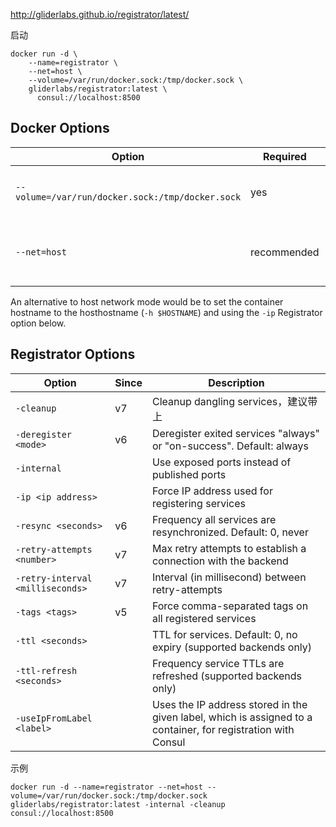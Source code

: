 http://gliderlabs.github.io/registrator/latest/



启动

```
docker run -d \
    --name=registrator \
    --net=host \
    --volume=/var/run/docker.sock:/tmp/docker.sock \
    gliderlabs/registrator:latest \
      consul://localhost:8500
```

## Docker Options

| Option                                   | Required    | Description                              |
| ---------------------------------------- | ----------- | ---------------------------------------- |
| `--volume=/var/run/docker.sock:/tmp/docker.sock` | yes         | Allows Registrator to access Docker API  |
| `--net=host`                             | recommended | Helps Registrator get host-level IP and hostname |

An alternative to host network mode would be to set the container hostname to the hosthostname (`-h $HOSTNAME`) and using the `-ip` Registrator option below.

## Registrator Options

| Option                           | Since | Description                              |
| -------------------------------- | ----- | ---------------------------------------- |
| `-cleanup`                       | v7    | Cleanup dangling services，建议带上           |
| `-deregister <mode>`             | v6    | Deregister exited services "always" or "on-success". Default: always |
| `-internal`                      |       | Use exposed ports instead of published ports |
| `-ip <ip address>`               |       | Force IP address used for registering services |
| `-resync <seconds>`              | v6    | Frequency all services are resynchronized. Default: 0, never |
| `-retry-attempts <number>`       | v7    | Max retry attempts to establish a connection with the backend |
| `-retry-interval <milliseconds>` | v7    | Interval (in millisecond) between retry-attempts |
| `-tags <tags>`                   | v5    | Force comma-separated tags on all registered services |
| `-ttl <seconds>`                 |       | TTL for services. Default: 0, no expiry (supported backends only) |
| `-ttl-refresh <seconds>`         |       | Frequency service TTLs are refreshed (supported backends only) |
| `-useIpFromLabel <label>`        |       | Uses the IP address stored in the given label, which is assigned to a container, for registration with Consul |

示例

```
docker run -d --name=registrator --net=host --volume=/var/run/docker.sock:/tmp/docker.sock gliderlabs/registrator:latest -internal -cleanup consul://localhost:8500 
```

